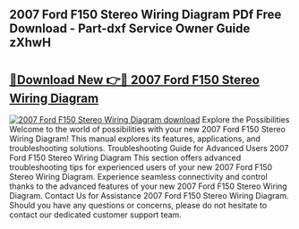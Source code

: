 ## 2007 Ford F150 Stereo Wiring Diagram PDf Free Download - Part-dxf Service Owner Guide zXhwH

# <h2><a href="http://dfqqd4.blite.top/?on=2007+Ford+F150+Stereo+Wiring+Diagram">🔗Download New 👉🔴 2007 Ford F150 Stereo Wiring Diagram</a></h2>

[![2007 Ford F150 Stereo Wiring Diagram download](https://i.imgur.com/lujVjoI.png)](http://dfqqd4.blite.top/?on=2007+Ford+F150+Stereo+Wiring+Diagram)
Explore the Possibilities Welcome to the world of possibilities with your new 2007 Ford F150 Stereo Wiring Diagram! This manual explores its features, applications, and troubleshooting solutions. Troubleshooting Guide for Advanced Users 2007 Ford F150 Stereo Wiring Diagram This section offers advanced troubleshooting tips for experienced users of your new 2007 Ford F150 Stereo Wiring Diagram. Experience seamless connectivity and control thanks to the advanced features of your new 2007 Ford F150 Stereo Wiring Diagram. Contact Us for Assistance 2007 Ford F150 Stereo Wiring Diagram. Should you have any questions or concerns, please do not hesitate to contact our dedicated customer support team.
